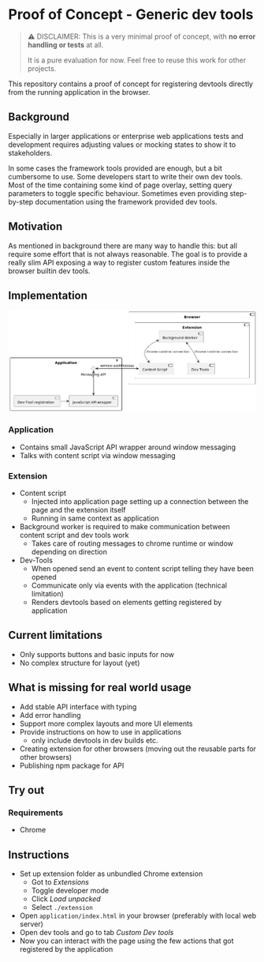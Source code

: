 Proof of Concept - Generic dev tools
===

> :warning: DISCLAIMER: This is a very minimal proof of concept, with **no error handling or tests** at all.
> 
> It is a pure evaluation for now. Feel free to reuse this work for other projects.

This repository contains a proof of concept for registering devtools directly from the running application in the
browser.

## Background

Especially in larger applications or enterprise web applications tests and development requires adjusting values or
mocking states to show it to stakeholders.

In some cases the framework tools provided are enough, but a bit cumbersome to use. Some developers start to write their
own dev tools. Most of the time containing some kind of page overlay, setting query parameters to toggle specific
behaviour. Sometimes even providing step-by-step documentation using the framework provided dev tools.

## Motivation

As mentioned in background there are many way to handle this: but all require some effort that is not always
reasonable. The goal is to provide a really slim API exposing a way to register custom features inside the browser
builtin dev tools.

## Implementation

![](./docs/implementation.png)

### Application

- Contains small JavaScript API wrapper around window messaging
- Talks with content script via window messaging

### Extension

- Content script
    - Injected into application page setting up a connection between the page and the extension itself
    - Running in same context as application
- Background worker is required to make communication between content script and dev tools work
    - Takes care of routing messages to chrome runtime or window depending on direction
- Dev-Tools
    - When opened send an event to content script telling they have been opened
    - Communicate only via events with the application (technical limitation)
    - Renders devtools based on elements getting registered by application

## Current limitations

- Only supports buttons and basic inputs for now
- No complex structure for layout (yet)

## What is missing for real world usage

- Add stable API interface with typing
- Add error handling
- Support more complex layouts and more UI elements
- Provide instructions on how to use in applications
  - only include devtools in dev builds etc.
- Creating extension for other browsers (moving out the reusable parts for other browsers)
- Publishing npm package for API

## Try out

### Requirements
- Chrome

## Instructions
- Set up extension folder as unbundled Chrome extension
  - Got to _Extensions_
  - Toggle developer mode
  - Click _Load unpacked_
  - Select `./extension`
- Open `application/index.html` in your browser (preferably with local web server)
- Open dev tools and go to tab _Custom Dev tools_
- Now you can interact with the page using the few actions that got registered by the application
